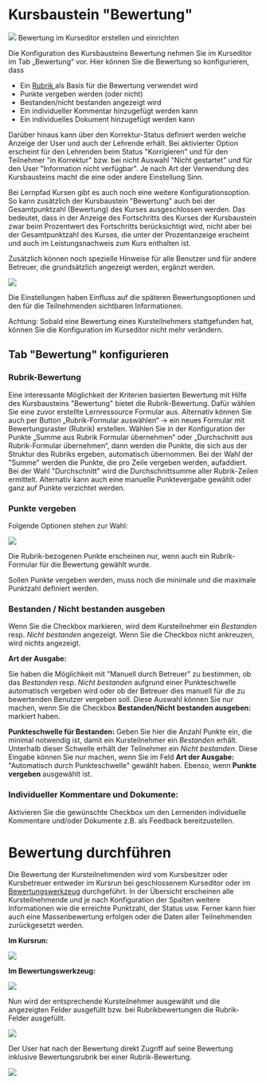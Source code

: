 # Kursbaustein "Bewertung"

![](assets/manual_score_thumbs-o-up_434343_64.png)
Bewertung im Kurseditor erstellen und einrichten

Die Konfiguration des Kursbausteins Bewertung nehmen Sie im Kurseditor im Tab
„Bewertung“ vor. Hier können Sie die Bewertung so konfigurieren, dass

  * Ein [Rubrik ](../display/OO161DE/Rubrik.html)als Basis für die Bewertung verwendet wird
  * Punkte vergeben werden (oder nicht)
  * Bestanden/nicht bestanden angezeigt wird
  * Ein individueller Kommentar hinzugefügt werden kann
  * Ein individuelles Dokument hinzugefügt werden kann

Darüber hinaus kann über den Korrektur-Status definiert werden welche Anzeige
der User und auch der Lehrende erhält. Bei aktivierter Option erscheint für
den Lehrenden beim Status "Korrigieren" und für den Teilnehmer "in Korrektur"
bzw. bei nicht Auswahl "Nicht gestartet" und für den User "Information nicht
verfügbar". Je nach Art der Verwendung des Kursbausteins macht die eine oder
andere Einstellung Sinn.

Bei Lernpfad Kursen gibt es auch noch eine weitere Konfigurationsoption. So
kann zusätzlich der Kursbaustein "Bewertung" auch bei der Gesamtpunktzahl
(Bewertung) des Kurses ausgeschlossen werden. Das bedeutet, dass in der
Anzeige des Fortschritts des Kurses der Kursbaustein zwar beim Prozentwert des
Fortschritts berücksichtigt wird, nicht aber bei der Gesamtpunktzahl des
Kurses, die unter der Prozentanzeige erscheint und auch im Leistungsnachweis
zum Kurs enthalten ist.

Zusätzlich können noch spezielle Hinweise für alle Benutzer und für andere
Betreuer, die grundsätzlich angezeigt werden, ergänzt werden.

![](assets/Bewertung_tab.png)

Die Einstellungen haben Einfluss auf die späteren Bewertungsoptionen und den
für die Teilnehmenden sichtbaren Informationen.

Achtung: Sobald eine Bewertung eines Kursteilnehmers stattgefunden hat, können
Sie die Konfiguration im Kurseditor nicht mehr verändern.

  

## Tab "Bewertung" konfigurieren

### Rubrik-Bewertung

Eine interessante Möglichkeit der Kriterien basierten Bewertung mit Hilfe des
Kursbausteins "Bewertung" bietet die Rubrik-Bewertung. Dafür wählen Sie eine
zuvor erstellte Lernressource Formular aus. Alternativ können Sie auch per
Button „Rubrik-Formular auswählen“ -> ein neues Formular mit Bewertungsraster
(Rubrik) erstellen.  Wählen Sie in der Konfiguration der Punkte „Summe aus
Rubrik Formular übernehmen“ oder „Durchschnitt aus Rubrik-Formular
übernehmen“, dann werden die Punkte, die sich aus der Struktur des Rubriks
ergeben, automatisch übernommen. Bei der Wahl der "Summe" werden die Punkte,
die pro Zeile vergeben werden, aufaddiert. Bei der Wahl "Durchschnitt" wird
die Durchschnittsumme aller Rubrik-Zeilen ermittelt. Alternativ kann auch eine
manuelle Punktevergabe gewählt oder ganz auf Punkte verzichtet werden.

### Punkte vergeben

Folgende Optionen stehen zur Wahl:

![](assets/Bewertung_Punkte.jpg)

Die Rubrik-bezogenen Punkte erscheinen nur, wenn auch ein Rubrik-Formular für
die Bewertung gewählt wurde.

Sollen Punkte vergeben werden, muss noch die minimale und die maximale
Punktzahl definiert werden.

### Bestanden / Nicht bestanden ausgeben

Wenn Sie die Checkbox markieren, wird dem Kursteilnehmer ein _Bestanden_ resp.
_Nicht bestanden_ angezeigt. Wenn Sie die Checkbox nicht ankreuzen, wird
nichts angezeigt.

 **Art der Ausgabe:**

Sie haben die Möglichkeit mit "Manuell durch Betreuer" zu bestimmen, ob das
_Bestanden_ resp. _Nicht bestanden_ aufgrund einer Punkteschwelle automatisch
vergeben wird oder ob der Betreuer dies manuell für die zu bewertenden
Benutzer vergeben soll. Diese Auswahl können Sie nur machen, wenn Sie die
Checkbox **Bestanden/Nicht bestanden ausgeben:** markiert haben.

 **Punkteschwelle für Bestanden:** Geben Sie hier die Anzahl Punkte ein, die
minimal notwendig ist, damit ein Kursteilnehmer ein _Bestanden_ erhält.
Unterhalb dieser Schwelle erhält der Teilnehmer ein _Nicht bestanden_. Diese
Eingabe können Sie nur machen, wenn Sie im Feld **Art der Ausgabe:**
"Automatisch durch Punkteschwelle" gewählt haben. Ebenso, wenn **Punkte
vergeben** ausgewählt ist.

### Individueller Kommentare und Dokumente:

Aktivieren Sie die gewünschte Checkbox um den Lernenden individuelle
Kommentare und/oder Dokumente z.B. als Feedback bereitzustellen.

  

# Bewertung durchführen

Die Bewertung der Kursteilnehmenden wird vom Kursbesitzer oder Kursbetreuer
entweder im Kursrun bei geschlossenem Kurseditor oder im
[Bewertungswerkzeug](https://confluence.openolat.org/display/OO161DE/Bewertungswerkzeug)
durchgeführt. In der Übersicht erscheinen alle Kursteilnehmende und je nach
Konfiguration der Spalten weitere Informationen wie die erreichte Punktzahl,
der Status usw. Ferner kann hier auch eine Massenbewertung erfolgen oder die
Daten aller Teilnehmenden zurückgesetzt werden.

 **Im Kursrun:**

![](assets/Bewertung_kursrun16.png)

 **Im Bewertungswerkzeug:**

![](assets/Bewertung_Bewertungswerkzeug_16.jpg.png)

  

Nun wird der entsprechende Kursteilnehmer ausgewählt und die angezeigten
Felder ausgefüllt bzw. bei Rubrikbewertungen die Rubrik-Felder ausgefüllt.

![](assets/Bewertungswerkzeug_rubrik.png)

Der User hat nach der Bewertung direkt Zugriff auf seine Bewertung inklusive
Bewertungsrubrik bei einer Rubrik-Bewertung.

![](assets/Rubrik_Bewertung_user.png)

